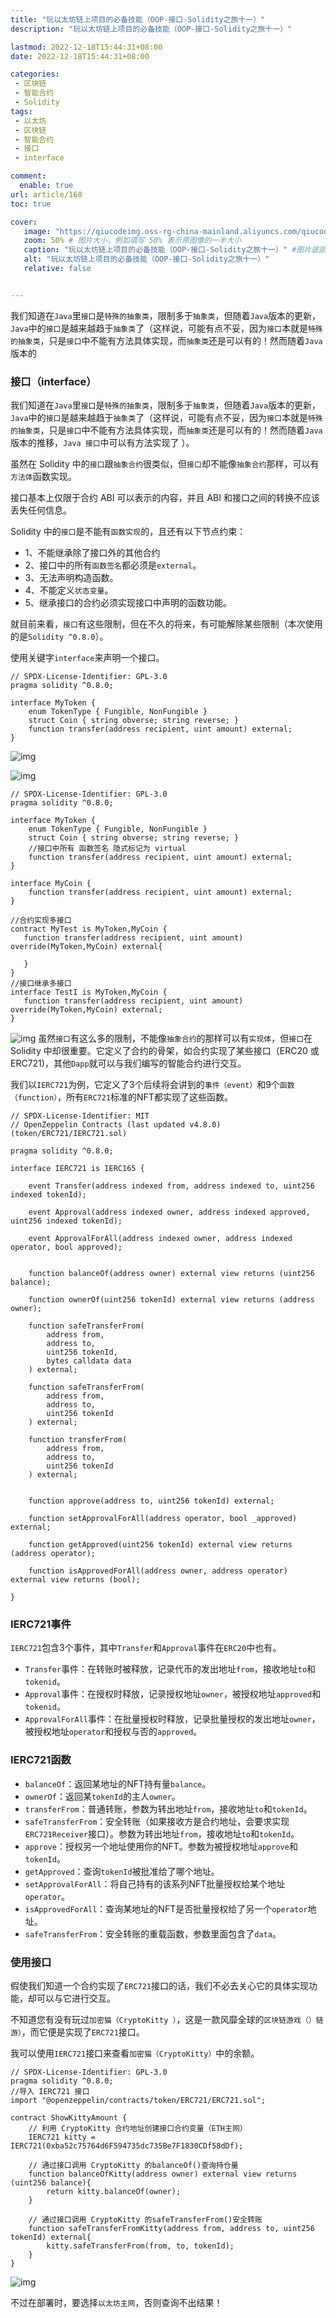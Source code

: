 ```yaml
---
title: "玩以太坊链上项目的必备技能（OOP-接口-Solidity之旅十一）"
description: "玩以太坊链上项目的必备技能（OOP-接口-Solidity之旅十一）"

lastmod: 2022-12-18T15:44:31+08:00
date: 2022-12-18T15:44:31+08:00

categories:
 - 区块链
 - 智能合约
 - Solidity
tags:
 - 以太坊
 - 区块链
 - 智能合约
 - 接口
 - interface

comment:
  enable: true
url: article/168
toc: true

cover:
   image: "https://qiucodeimg.oss-rg-china-mainland.aliyuncs.com/qiucode2020/1671349014797.png" #图片路径例如：posts/tech/123/123.png
   zoom: 50% # 图片大小，例如填写 50% 表示原图像的一半大小
   caption: "玩以太坊链上项目的必备技能（OOP-接口-Solidity之旅十一）" #图片底部描述
   alt: "玩以太坊链上项目的必备技能（OOP-接口-Solidity之旅十一）"
   relative: false


---
```


我们知道在`Java`里`接口`是`特殊的抽象类`，限制多于`抽象类`，但随着`Java`版本的更新，`Java`中的`接口`是越来越趋于`抽象类`了（这样说，可能有点不妥，因为`接口`本就是`特殊的抽象类`，只是`接口`中不能有方法具体实现，而`抽象类`还是可以有的！然而随着`Java`版本的

<!--more-->

### 接口（interface）

我们知道在`Java`里`接口`是`特殊的抽象类`，限制多于`抽象类`，但随着`Java`版本的更新，`Java`中的`接口`是越来越趋于`抽象类`了（这样说，可能有点不妥，因为`接口`本就是`特殊的抽象类`，只是`接口`中不能有方法具体实现，而`抽象类`还是可以有的！然而随着`Java`版本的推移，`Java 接口`中可以有方法实现了 ）。

虽然在 Solidity 中的`接口`跟`抽象合约`很类似，但`接口`却不能像`抽象合约`那样，可以有`方法体`函数实现。

接口基本上仅限于合约 ABI 可以表示的内容，并且 ABI 和接口之间的转换不应该丢失任何信息。

Solidity 中的`接口`是不能有`函数实现`的，且还有以下节点约束：

- 1、不能继承除了接口外的其他合约
- 2、接口中的所有`函数签名`都必须是`external`。
- 3、无法声明构造函数。
- 4、不能定义`状态变量`。
- 5、继承接口的合约必须实现接口中声明的函数功能。

就目前来看，`接口`有这些限制，但在不久的将来，有可能解除某些限制（本次使用的是`Solidity ^0.8.0`）。

使用关键字`interface`来声明一个接口。

```solidity
// SPDX-License-Identifier: GPL-3.0
pragma solidity ^0.8.0;

interface MyToken {
    enum TokenType { Fungible, NonFungible }
    struct Coin { string obverse; string reverse; }
    function transfer(address recipient, uint amount) external;
}
```



![img](https://qiucodeimg.oss-rg-china-mainland.aliyuncs.com/qiucode2020/1671349014797.png)

![img](https://qiucodeimg.oss-rg-china-mainland.aliyuncs.com/qiucode2020/1671349033809.png)

```solidity
// SPDX-License-Identifier: GPL-3.0
pragma solidity ^0.8.0;

interface MyToken {
    enum TokenType { Fungible, NonFungible }
    struct Coin { string obverse; string reverse; }
    //接口中所有 函数签名 隐式标记为 virtual
    function transfer(address recipient, uint amount) external;
}

interface MyCoin {
    function transfer(address recipient, uint amount) external;
}

//合约实现多接口
contract MyTest is MyToken,MyCoin {
   function transfer(address recipient, uint amount) override(MyToken,MyCoin) external{

   }
}
//接口继承多接口
interface TestI is MyToken,MyCoin {
   function transfer(address recipient, uint amount) override(MyToken,MyCoin) external;
}
```



![img](https://qiucodeimg.oss-rg-china-mainland.aliyuncs.com/qiucode2020/1671349069260.png)
虽然`接口`有这么多的限制，不能像`抽象合约`的那样可以有`实现体`，但`接口`在 Solidity 中却很重要。它定义了合约的骨架，如合约实现了某些接口（ERC20 或 ERC721)，其他`Dapp`就可以与我们编写的智能合约进行交互。

我们以`IERC721`为例，它定义了3个后续将会讲到的`事件（event）`和9个`函数（function）`，所有`ERC721`标准的NFT都实现了这些函数。

```solidity
// SPDX-License-Identifier: MIT
// OpenZeppelin Contracts (last updated v4.8.0) (token/ERC721/IERC721.sol)

pragma solidity ^0.8.0;

interface IERC721 is IERC165 {

    event Transfer(address indexed from, address indexed to, uint256 indexed tokenId);

    event Approval(address indexed owner, address indexed approved, uint256 indexed tokenId);

    event ApprovalForAll(address indexed owner, address indexed operator, bool approved);


    function balanceOf(address owner) external view returns (uint256 balance);

    function ownerOf(uint256 tokenId) external view returns (address owner);

    function safeTransferFrom(
        address from,
        address to,
        uint256 tokenId,
        bytes calldata data
    ) external;

    function safeTransferFrom(
        address from,
        address to,
        uint256 tokenId
    ) external;

    function transferFrom(
        address from,
        address to,
        uint256 tokenId
    ) external;


    function approve(address to, uint256 tokenId) external;

    function setApprovalForAll(address operator, bool _approved) external;

    function getApproved(uint256 tokenId) external view returns (address operator);

    function isApprovedForAll(address owner, address operator) external view returns (bool);

}
```



### IERC721事件

`IERC721`包含3个事件，其中`Transfer`和`Approval`事件在`ERC20`中也有。

- `Transfer`事件：在转账时被释放，记录代币的发出地址`from`，接收地址`to`和`tokenid`。
- `Approval`事件：在授权时释放，记录授权地址`owner`，被授权地址`approved`和`tokenid`。
- `ApprovalForAll`事件：在批量授权时释放，记录批量授权的发出地址`owner`，被授权地址`operator`和授权与否的`approved`。

### IERC721函数

- `balanceOf`：返回某地址的NFT持有量`balance`。
- `ownerOf`：返回某`tokenId`的主人`owner`。
- `transferFrom`：普通转账，参数为转出地址`from`，接收地址`to`和`tokenId`。
- `safeTransferFrom`：安全转账（如果接收方是合约地址，会要求实现`ERC721Receiver`接口）。参数为转出地址`from`，接收地址`to`和`tokenId`。
- `approve`：授权另一个地址使用你的NFT。参数为被授权地址`approve`和`tokenId`。
- `getApproved`：查询`tokenId`被批准给了哪个地址。
- `setApprovalForAll`：将自己持有的该系列NFT批量授权给某个地址`operator`。
- `isApprovedForAll`：查询某地址的NFT是否批量授权给了另一个`operator`地址。
- `safeTransferFrom`：安全转账的重载函数，参数里面包含了`data`。

### 使用接口

假使我们知道一个合约实现了`ERC721`接口的话，我们不必去关心它的具体实现功能，却可以与它进行交互。

不知道您有没有玩过`加密猫（CryptoKitty ）`，这是一款风靡全球的`区块链游戏（）链游）`，而它便是实现了`ERC721`接口。

我可以使用`IERC721`接口来查看`加密猫（CryptoKitty）`中的余额。

```solidity
// SPDX-License-Identifier: GPL-3.0
pragma solidity ^0.8.0;
//导入 IERC721 接口
import "@openzeppelin/contracts/token/ERC721/ERC721.sol";

contract ShowKittyAmount {
    // 利用 CryptoKitty 合约地址创建接口合约变量（ETH主网）
    IERC721 kitty = IERC721(0xba52c75764d6F594735dc735Be7F1830CDf58dDf);

    // 通过接口调用 CryptoKitty 的balanceOf()查询持仓量
    function balanceOfKitty(address owner) external view returns (uint256 balance){
        return kitty.balanceOf(owner);
    }

    // 通过接口调用 CryptoKitty 的safeTransferFrom()安全转账
    function safeTransferFromKitty(address from, address to, uint256 tokenId) external{
        kitty.safeTransferFrom(from, to, tokenId);
    }
}
```



![img](https://qiucodeimg.oss-rg-china-mainland.aliyuncs.com/qiucode2020/1671349099146.png)

不过在部署时，要选择`以太坊主网`，否则查询不出结果！